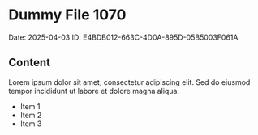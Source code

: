 # Dummy File 1070

Date: 2025-04-03
ID: E4BDB012-663C-4D0A-895D-05B5003F061A

## Content

Lorem ipsum dolor sit amet, consectetur adipiscing elit.
Sed do eiusmod tempor incididunt ut labore et dolore magna aliqua.

* Item 1
* Item 2
* Item 3
